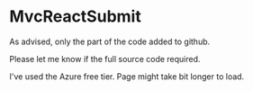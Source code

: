 # MvcReactSubmit

As advised, only the part of the code added to github.

Please let me know if the full source code required.

I've used the Azure free tier. Page might take bit longer to load.
